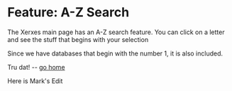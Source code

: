 # Feature: A-Z Search

The Xerxes main page has an A-Z search feature. You can click on a letter and see the stuff that begins with your selection

Since we have databases that begin with the number 1, it is also included.

Tru dat! --
[go home](README.md)

Here is Mark's Edit
